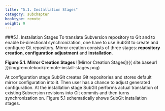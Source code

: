 ```yaml
---
title: "5.1. Installation Stages"
category: subchapter
booktype: remote
weight: 9
---
```

###5.1. Installation Stages
To translate Subversion repository to Git and to enable bi-directional synchronization, one have to use SubGit to create and configure Git repository. Mirror creation consists of three stages: **repository creation**, **configuration adjustment** and **installation**.

**Figure 5.1. Mirror Creation Stages**
![Mirror Creation Stages]({{ site.baseurl }}/img/remotebook/remote-install-stages.png)

At configuration stage SubGit creates Git repositories and stores default mirror configuration into it. Then user has a chance to adjust generated configuration. At the installation stage SubGit performs actual translation of existing Subversion revisions into Git commits and then turns synchronization on. Figure 5.1 schematically shows SubGit installation stages.

[](#up)